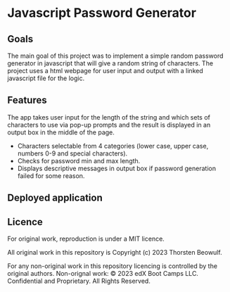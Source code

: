 # Javascript Password Generator

## Goals

The main goal of this project was to implement a simple random password generator in javascript that will give a random string of characters.
The project uses a html webpage for user input and output with a linked javascript file for the logic.

## Features

The app takes user input for the length of the string and which sets of characters to use via pop-up prompts and the result is displayed in an output box in the middle of the page.

- Characters selectable from 4 categories (lower case, upper case, numbers 0-9 and special characters).
- Checks for password min and max length.
- Displays descriptive messages in output box if password generation failed for some reason.

## Deployed application



## Licence

For original work, reproduction is under a MIT licence.

All original work in this repository is Copyright (c) 2023 Thorsten Beowulf.

For any non-original work in this repository licencing is controlled by the original authors.
Non-orignal work: © 2023 edX Boot Camps LLC. Confidential and Proprietary. All Rights Reserved.
